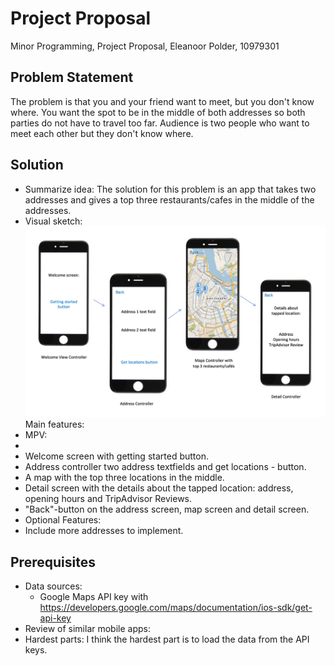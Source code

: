 # Project Proposal
Minor Programming, Project Proposal, Eleanoor Polder, 10979301

## Problem Statement
The problem is that you and your friend want to meet, but you don't know where. You want the spot to be in the middle of both addresses so both parties do not have to travel too far. Audience is two people who want to meet each other but they don't know where.


## Solution
* Summarize idea: The solution for this problem is an app that takes two addresses and gives a top three restaurants/cafes in the middle of the addresses.
* Visual sketch:
![Alternative Text](doc/VisualSketch.png)
Main features:
* MPV:
 * 
 * Welcome screen with getting started button.
 * Address controller two address textfields and get locations - button.
 * A map with the top three locations in the middle.
 * Detail screen with the details about the tapped location: address, opening hours and TripAdvisor Reviews.
 * "Back"-button on the address screen, map screen and detail screen.
* Optional Features:
 * Include more addresses to implement.


## Prerequisites
* Data sources:
  * Google Maps API key with https://developers.google.com/maps/documentation/ios-sdk/get-api-key
* Review of similar mobile apps:
* Hardest parts: I think the hardest part is to load the data from the API keys.
